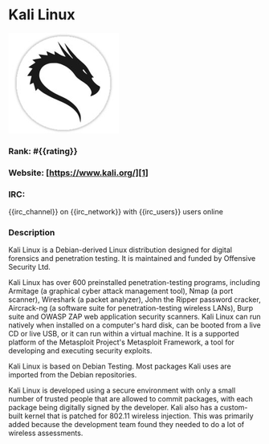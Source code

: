 Kali Linux
===========
[![Kali Linux](/images/kali.png)][1]

### Rank: #{{rating}}

### Website: [https://www.kali.org/][1]

### IRC:
{{irc_channel}} on {{irc_network}} with {{irc_users}} users online

### Description
Kali Linux is a Debian-derived Linux distribution designed for digital forensics and penetration testing. It is maintained and funded by Offensive Security Ltd.

Kali Linux has over 600 preinstalled penetration-testing programs, including Armitage (a graphical cyber attack management tool), Nmap (a port scanner), Wireshark (a packet analyzer), John the Ripper password cracker, Aircrack-ng (a software suite for penetration-testing wireless LANs), Burp suite and OWASP ZAP web application security scanners. Kali Linux can run natively when installed on a computer's hard disk, can be booted from a live CD or live USB, or it can run within a virtual machine. It is a supported platform of the Metasploit Project's Metasploit Framework, a tool for developing and executing security exploits.

Kali Linux is based on Debian Testing. Most packages Kali uses are imported from the Debian repositories.

Kali Linux is developed using a secure environment with only a small number of trusted people that are allowed to commit packages, with each package being digitally signed by the developer. Kali also has a custom-built kernel that is patched for 802.11 wireless injection. This was primarily added because the development team found they needed to do a lot of wireless assessments.

[1]: https://www.kali.org/ "Kali Linux"
